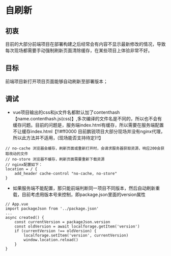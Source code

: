 # 自刷新

## 初衷
目前的大部分前端项目在部署构建之后经常会有内容不显示最新修改的情况，导致每次现场都需要手动强制刷新页面清除缓存，在某些项目上体验非常不好。

## 目标

前端项目新打开项目页面能够自动刷新至部署版本；

## 调试

- vue项目输出的css和js文件名都默认加了contenthash【name.contenthash.js(css)】,多次编译的文件名是不同的，所以也不会有缓存问题。目前的问题是，服务端index.html有缓存，所以需要在服务端配置不让缓存index.html【!!#ff0000 目前鹏锐项目大部分现场并没有nginx代理，所以此方法并不适用，(现场能否支持待定)!!】

```
// no-cache 浏览器会缓存，刷新页面或重新打开时，会请求服务器获取资源，响应200会获取改动的文件
// no-store 浏览器不缓存，刷新页面需要重新下载资源
// nginx配置如下：
location = / {
	add_header cache-control "no-cache, no-store"
}
```
- 如果服务端不能配置，那只能前端判断同一项目不同版本，然后自动刷新重载，目前考虑用版本号来控制，即package.json里面的version属性

```
// App.vue
import packageJson from '../package.json'
...
async created() {
    const currentVersion = packageJson.version
    const oldVersion = await localforage.getItem('version')
    if (currentVersion !== oldVersion) {
        localforage.setItem('version', currentVersion)
        window.location.reload()
    }
}
```
